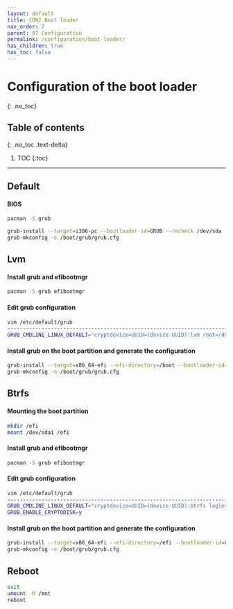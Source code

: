 ```yaml
---
layout: default
title: CON7 Boot loader
nav_order: 7
parent: 07 Configuration
permalink: /configuration/boot-loader/
has_children: true
has_toc: false
---
```


# Configuration of the boot loader
{: .no_toc}

## Table of contents
{: .no_toc .text-delta}

1. TOC
{:toc}

---

## Default

#### BIOS

```bash
pacman -S grub

grub-install --target=i386-pc --bootloader-id=GRUB --recheck /dev/sda
grub-mkconfig -o /boot/grub/grub.cfg
```

## Lvm

#### Install grub and efibootmgr
```bash
pacman -S grub efibootmgr
```

#### Edit grub configuration
```bash
vim /etc/default/grub
---------------------------------------------------------------------------------------------------
GRUB_CMDLINE_LINUX_DEFAULT="cryptdevice=UUID=(device-UUID):lvm root=/dev/grp/root loglevel=3 quiet"
```

#### Install grub on the boot partition and generate the configuration
```bash
grub-install --target=x86_64-efi --efi-directory=/boot --bootloader-id=GRUB --recheck
grub-mkconfig -o /boot/grub/grub.cfg
```

## Btrfs

#### Mounting the boot partition
```bash
mkdir /efi
mount /dev/sda1 /efi
```

#### Install grub and efibootmgr
```bash
pacman -S grub efibootmgr
```

#### Edit grub configuration
```bash
vim /etc/default/grub
----------------------------------------------------------------------------------
GRUB_CMDLINE_LINUX_DEFAULT="cryptdevice=UUID=(device-UUID):btrfs loglevel=3 quiet"
GRUB_ENABLE_CRYPTODISK=y
```

#### Install grub on the boot partition and generate the configuration
```bash
grub-install --target=x86_64-efi --efi-directory=/efi --bootloader-id=GRUB --recheck
grub-mkconfig -o /boot/grub/grub.cfg
```

## Reboot

```bash
exit
umount -R /mnt
reboot
```
